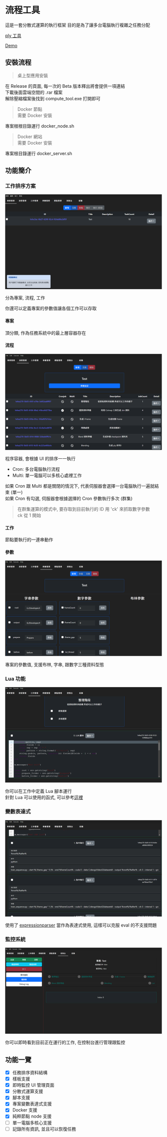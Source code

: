 # 流程工具

這是一套分散式運算的執行框架
目的是為了讓多台電腦執行複雜之任務分配

[ply 工具](./ply_tool/README.md)

[Demo](https://elly2018.github.io/Compute-Tool/)

## 安裝流程

> 桌上型應用安裝

在 Release 的頁面, 每一次的 Beta 版本釋出將會提供一項連結\
下載後面雲端空間的 .rar 檔案\
解除壓縮檔案後找到 compute_tool.exe 打開即可

> Docker 節點\
> 需要 Docker 安裝

專案根根目錄運行 docker_node.sh

> Docker 網站\
> 需要 Docker 安裝

專案根目錄運行 docker_server.sh

## 功能簡介

### 工作排序方案

![P](./docs/server.png)

分為專案, 流程, 工作

你還可以定義專案的參數值讓各個工作可以存取

#### 專案

頂分類, 作為任務系統中的最上層容器存在

#### 流程

![Flow](./docs/flow.png)

程序容器, 會根據 UI 的排序一一執行

- Cron: 多台電腦執行流程
- Multi: 單一電腦可以多核心處裡工作

如果 Cron 跟 Multi 都是關閉的情況下, 代表伺服器會選擇一台電腦執行一遍就結束 (單一)\
如果 Cron 有勾選, 伺服器會根據選擇的 Cron 參數執行多次 (群集)

> 在群集運算的模式中, 要存取到目前執行的 ID 用 'ck' 來抓取數字參數\
> ck 從 1 開始

#### 工作

節點要執行的一連串動作

#### 參數

![Para](./docs/parameter.png)

專案的參數值, 支援布林, 字串, 跟數字三種資料型態

### Lua 功能

![Lua](./docs/luaJob.png)

你可以在工作中定義 Lua 腳本運行\
針對 Lua 可以使用的函式, 可以參考[這裡](./docs/Lua.md)

### 變數表達式

![commandJob](./docs/commanJob.png)

使用了 [expressionparser](https://www.npmjs.com/package/expressionparser) 當作為表達式使用, 這樣可以克服 eval 的不支援問題

### 監控系統

![pipeline](./docs/execution.png)

你可以即時看到目前正在運行的工作, 在控制台進行管理跟監控

## 功能一覽

- [x] 任務排序資料結構
- [x] 樣板支援
- [x] 即時監控 UI 管理頁面
- [x] 分散式運算支援
- [x] 腳本支援
- [x] 專案變數表達式支援
- [x] Docker 支援
- [x] 純粹節點 node 支援
- [ ] 單一電腦多核心支援
- [ ] 記錄所有資訊, 並且可以恢復任務

